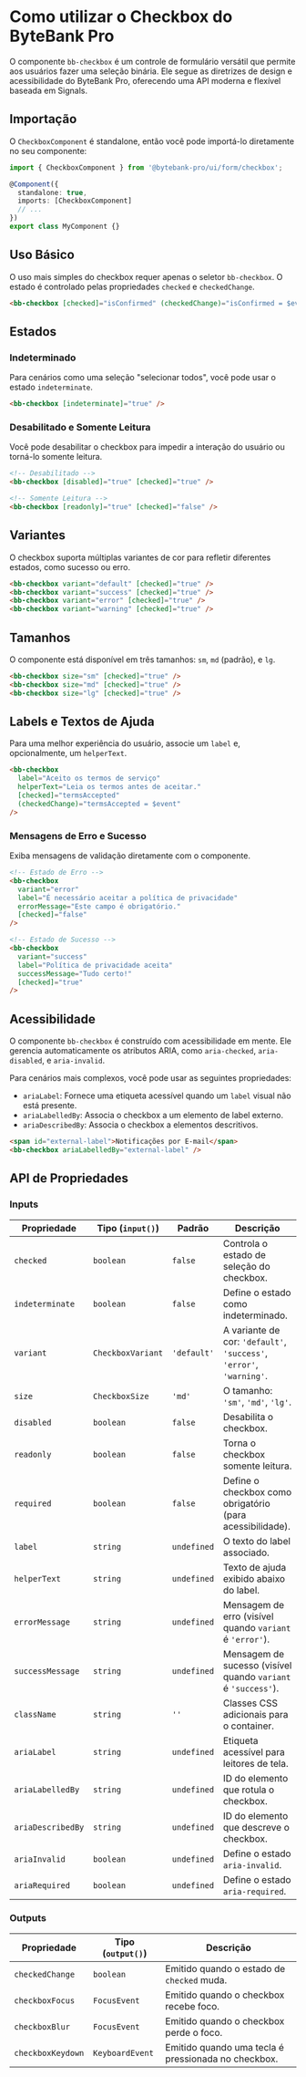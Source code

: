 # Como utilizar o Checkbox do ByteBank Pro

O componente `bb-checkbox` é um controle de formulário versátil que permite aos usuários fazer uma seleção binária. Ele segue as diretrizes de design e acessibilidade do ByteBank Pro, oferecendo uma API moderna e flexível baseada em Signals.

## Importação

O `CheckboxComponent` é standalone, então você pode importá-lo diretamente no seu componente:

```typescript
import { CheckboxComponent } from '@bytebank-pro/ui/form/checkbox';

@Component({
  standalone: true,
  imports: [CheckboxComponent]
  // ...
})
export class MyComponent {}
```

## Uso Básico

O uso mais simples do checkbox requer apenas o seletor `bb-checkbox`. O estado é controlado pelas propriedades `checked` e `checkedChange`.

```html
<bb-checkbox [checked]="isConfirmed" (checkedChange)="isConfirmed = $event" />
```

## Estados

### Indeterminado

Para cenários como uma seleção "selecionar todos", você pode usar o estado `indeterminate`.

```html
<bb-checkbox [indeterminate]="true" />
```

### Desabilitado e Somente Leitura

Você pode desabilitar o checkbox para impedir a interação do usuário ou torná-lo somente leitura.

```html
<!-- Desabilitado -->
<bb-checkbox [disabled]="true" [checked]="true" />

<!-- Somente Leitura -->
<bb-checkbox [readonly]="true" [checked]="false" />
```

## Variantes

O checkbox suporta múltiplas variantes de cor para refletir diferentes estados, como sucesso ou erro.

```html
<bb-checkbox variant="default" [checked]="true" />
<bb-checkbox variant="success" [checked]="true" />
<bb-checkbox variant="error" [checked]="true" />
<bb-checkbox variant="warning" [checked]="true" />
```

## Tamanhos

O componente está disponível em três tamanhos: `sm`, `md` (padrão), e `lg`.

```html
<bb-checkbox size="sm" [checked]="true" />
<bb-checkbox size="md" [checked]="true" />
<bb-checkbox size="lg" [checked]="true" />
```

## Labels e Textos de Ajuda

Para uma melhor experiência do usuário, associe um `label` e, opcionalmente, um `helperText`.

```html
<bb-checkbox
  label="Aceito os termos de serviço"
  helperText="Leia os termos antes de aceitar."
  [checked]="termsAccepted"
  (checkedChange)="termsAccepted = $event"
/>
```

### Mensagens de Erro e Sucesso

Exiba mensagens de validação diretamente com o componente.

```html
<!-- Estado de Erro -->
<bb-checkbox
  variant="error"
  label="É necessário aceitar a política de privacidade"
  errorMessage="Este campo é obrigatório."
  [checked]="false"
/>

<!-- Estado de Sucesso -->
<bb-checkbox
  variant="success"
  label="Política de privacidade aceita"
  successMessage="Tudo certo!"
  [checked]="true"
/>
```

## Acessibilidade

O componente `bb-checkbox` é construído com acessibilidade em mente. Ele gerencia automaticamente os atributos ARIA, como `aria-checked`, `aria-disabled`, e `aria-invalid`.

Para cenários mais complexos, você pode usar as seguintes propriedades:

- `ariaLabel`: Fornece uma etiqueta acessível quando um `label` visual não está presente.
- `ariaLabelledBy`: Associa o checkbox a um elemento de label externo.
- `ariaDescribedBy`: Associa o checkbox a elementos descritivos.

```html
<span id="external-label">Notificações por E-mail</span>
<bb-checkbox ariaLabelledBy="external-label" />
```

## API de Propriedades

### Inputs

| Propriedade       | Tipo (`input()`)  | Padrão      | Descrição                                                            |
| ----------------- | ----------------- | ----------- | -------------------------------------------------------------------- |
| `checked`         | `boolean`         | `false`     | Controla o estado de seleção do checkbox.                            |
| `indeterminate`   | `boolean`         | `false`     | Define o estado como indeterminado.                                  |
| `variant`         | `CheckboxVariant` | `'default'` | A variante de cor: `'default'`, `'success'`, `'error'`, `'warning'`. |
| `size`            | `CheckboxSize`    | `'md'`      | O tamanho: `'sm'`, `'md'`, `'lg'`.                                   |
| `disabled`        | `boolean`         | `false`     | Desabilita o checkbox.                                               |
| `readonly`        | `boolean`         | `false`     | Torna o checkbox somente leitura.                                    |
| `required`        | `boolean`         | `false`     | Define o checkbox como obrigatório (para acessibilidade).            |
| `label`           | `string`          | `undefined` | O texto do label associado.                                          |
| `helperText`      | `string`          | `undefined` | Texto de ajuda exibido abaixo do label.                              |
| `errorMessage`    | `string`          | `undefined` | Mensagem de erro (visível quando `variant` é `'error'`).             |
| `successMessage`  | `string`          | `undefined` | Mensagem de sucesso (visível quando `variant` é `'success'`).        |
| `className`       | `string`          | `''`        | Classes CSS adicionais para o container.                             |
| `ariaLabel`       | `string`          | `undefined` | Etiqueta acessível para leitores de tela.                            |
| `ariaLabelledBy`  | `string`          | `undefined` | ID do elemento que rotula o checkbox.                                |
| `ariaDescribedBy` | `string`          | `undefined` | ID do elemento que descreve o checkbox.                              |
| `ariaInvalid`     | `boolean`         | `undefined` | Define o estado `aria-invalid`.                                      |
| `ariaRequired`    | `boolean`         | `undefined` | Define o estado `aria-required`.                                     |

### Outputs

| Propriedade       | Tipo (`output()`) | Descrição                                           |
| ----------------- | ----------------- | --------------------------------------------------- |
| `checkedChange`   | `boolean`         | Emitido quando o estado de `checked` muda.          |
| `checkboxFocus`   | `FocusEvent`      | Emitido quando o checkbox recebe foco.              |
| `checkboxBlur`    | `FocusEvent`      | Emitido quando o checkbox perde o foco.             |
| `checkboxKeydown` | `KeyboardEvent`   | Emitido quando uma tecla é pressionada no checkbox. |
